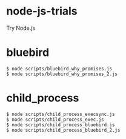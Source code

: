 # node-js-trials
Try Node.js

# bluebird
```
$ node scripts/bluebird_why_promises.js 
$ node scripts/bluebird_why_promises_2.js 
```

# child_process
```
$ node scripts/child_process_execsync.js
$ node scripts/child_process_exec.js
$ node scripts/child_process_bluebird.js
$ node scripts/child_process_bluebird_2.js
```

